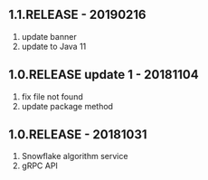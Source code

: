 ## 1.1.RELEASE - 20190216

1. update banner
2. update to Java 11

## 1.0.RELEASE update 1 - 20181104

1. fix file not found
2. update package method

## 1.0.RELEASE - 20181031

1. Snowflake algorithm service
2. gRPC API
